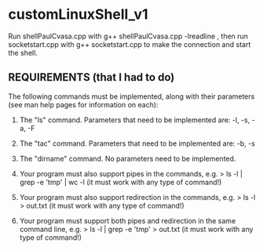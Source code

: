 # customLinuxShell_v1

Run shellPaulCvasa.cpp with g++ shellPaulCvasa.cpp -lreadline , then run socketstart.cpp with g++ socketstart.cpp to make the connection and start the shell.

REQUIREMENTS (that I had to do)
------------
The following commands must be implemented, along with their parameters (see man help pages for information on each):

1. The "ls" command. Parameters that need to be implemented are: -l, -s, -a, -F

2. The "tac" command. Parameters that need to be implemented are: -b, -s

3. The "dirname" command. No parameters need to be implemented.

4. Your program must also support pipes in the commands, e.g. > ls -l | grep -e 'tmp' | wc -l (it must work with any type of command!)

5. Your program must also support redirection in the commands, e.g. > ls -l > out.txt (it must work with any type of command!)

6. Your program must support both pipes and redirection in the same command line, e.g. > ls -l | grep -e 'tmp' > out.txt (it must work with any type of command!)
